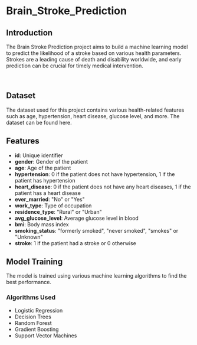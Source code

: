 # Brain_Stroke_Prediction
<h2>Introduction</h2>
<p>The Brain Stroke Prediction project aims to build a machine learning model to predict the likelihood of a stroke based on various health parameters. Strokes are a leading cause of death and disability worldwide, and early prediction can be crucial for timely medical intervention.</p>
<br>
<h2>Dataset</h2>
The dataset used for this project contains various health-related features such as age, hypertension, heart disease, glucose level, and more. The dataset can be found here.
<br>
<h2>Features</h2>
<ul>
        <li><strong>id</strong>: Unique identifier</li>
        <li><strong>gender</strong>: Gender of the patient</li>
        <li><strong>age</strong>: Age of the patient</li>
        <li><strong>hypertension</strong>: 0 if the patient does not have hypertension, 1 if the patient has hypertension</li>
        <li><strong>heart_disease</strong>: 0 if the patient does not have any heart diseases, 1 if the patient has a heart disease</li>
        <li><strong>ever_married</strong>: "No" or "Yes"</li>
        <li><strong>work_type</strong>: Type of occupation</li>
        <li><strong>residence_type</strong>: "Rural" or "Urban"</li>
        <li><strong>avg_glucose_level</strong>: Average glucose level in blood</li>
        <li><strong>bmi</strong>: Body mass index</li>
        <li><strong>smoking_status</strong>: "formerly smoked", "never smoked", "smokes" or "Unknown"</li>
        <li><strong>stroke</strong>: 1 if the patient had a stroke or 0 otherwise</li>
    </ul>
<h2>Model Training</h2>
The model is trained using various machine learning algorithms to find the best performance.
<h3>Algorithms Used</h3>
<ul>
        <li>Logistic Regression</li>
        <li>Decision Trees</li>
        <li>Random Forest</li>
        <li>Gradient Boosting</li>
        <li>Support Vector Machines</li>
    </ul>
